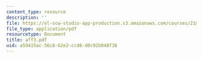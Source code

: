```yaml
---
content_type: resource
description: ''
file: https://ol-ocw-studio-app-production.s3.amazonaws.com/courses/21m-735-technical-design-scenery-mechanisms-and-special-effects-spring-2004/a59415ac56c862e2cc48d0c92b048f38_aff3.pdf
file_type: application/pdf
resourcetype: Document
title: aff3.pdf
uid: a59415ac-56c8-62e2-cc48-d0c92b048f38
---
```

